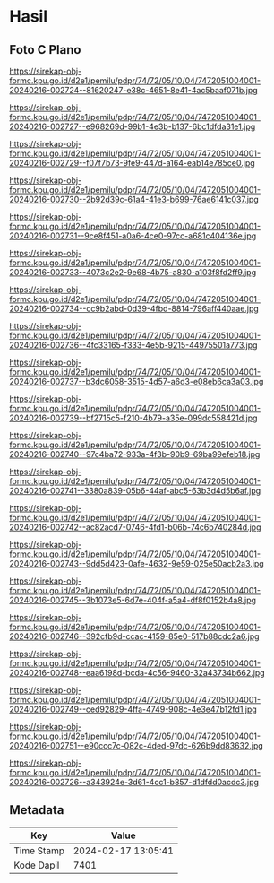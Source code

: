# Hasil

## Foto C Plano

https://sirekap-obj-formc.kpu.go.id/d2e1/pemilu/pdpr/74/72/05/10/04/7472051004001-20240216-002724--81620247-e38c-4651-8e41-4ac5baaf071b.jpg

https://sirekap-obj-formc.kpu.go.id/d2e1/pemilu/pdpr/74/72/05/10/04/7472051004001-20240216-002727--e968269d-99b1-4e3b-b137-6bc1dfda31e1.jpg

https://sirekap-obj-formc.kpu.go.id/d2e1/pemilu/pdpr/74/72/05/10/04/7472051004001-20240216-002729--f07f7b73-9fe9-447d-a164-eab14e785ce0.jpg

https://sirekap-obj-formc.kpu.go.id/d2e1/pemilu/pdpr/74/72/05/10/04/7472051004001-20240216-002730--2b92d39c-61a4-41e3-b699-76ae6141c037.jpg

https://sirekap-obj-formc.kpu.go.id/d2e1/pemilu/pdpr/74/72/05/10/04/7472051004001-20240216-002731--9ce8f451-a0a6-4ce0-97cc-a681c404136e.jpg

https://sirekap-obj-formc.kpu.go.id/d2e1/pemilu/pdpr/74/72/05/10/04/7472051004001-20240216-002733--4073c2e2-9e68-4b75-a830-a103f8fd2ff9.jpg

https://sirekap-obj-formc.kpu.go.id/d2e1/pemilu/pdpr/74/72/05/10/04/7472051004001-20240216-002734--cc9b2abd-0d39-4fbd-8814-796aff440aae.jpg

https://sirekap-obj-formc.kpu.go.id/d2e1/pemilu/pdpr/74/72/05/10/04/7472051004001-20240216-002736--4fc33165-f333-4e5b-9215-44975501a773.jpg

https://sirekap-obj-formc.kpu.go.id/d2e1/pemilu/pdpr/74/72/05/10/04/7472051004001-20240216-002737--b3dc6058-3515-4d57-a6d3-e08eb6ca3a03.jpg

https://sirekap-obj-formc.kpu.go.id/d2e1/pemilu/pdpr/74/72/05/10/04/7472051004001-20240216-002739--bf2715c5-f210-4b79-a35e-099dc558421d.jpg

https://sirekap-obj-formc.kpu.go.id/d2e1/pemilu/pdpr/74/72/05/10/04/7472051004001-20240216-002740--97c4ba72-933a-4f3b-90b9-69ba99efeb18.jpg

https://sirekap-obj-formc.kpu.go.id/d2e1/pemilu/pdpr/74/72/05/10/04/7472051004001-20240216-002741--3380a839-05b6-44af-abc5-63b3d4d5b6af.jpg

https://sirekap-obj-formc.kpu.go.id/d2e1/pemilu/pdpr/74/72/05/10/04/7472051004001-20240216-002742--ac82acd7-0746-4fd1-b06b-74c6b740284d.jpg

https://sirekap-obj-formc.kpu.go.id/d2e1/pemilu/pdpr/74/72/05/10/04/7472051004001-20240216-002743--9dd5d423-0afe-4632-9e59-025e50acb2a3.jpg

https://sirekap-obj-formc.kpu.go.id/d2e1/pemilu/pdpr/74/72/05/10/04/7472051004001-20240216-002745--3b1073e5-6d7e-404f-a5a4-df8f0152b4a8.jpg

https://sirekap-obj-formc.kpu.go.id/d2e1/pemilu/pdpr/74/72/05/10/04/7472051004001-20240216-002746--392cfb9d-ccac-4159-85e0-517b88cdc2a6.jpg

https://sirekap-obj-formc.kpu.go.id/d2e1/pemilu/pdpr/74/72/05/10/04/7472051004001-20240216-002748--eaa6198d-bcda-4c56-9460-32a43734b662.jpg

https://sirekap-obj-formc.kpu.go.id/d2e1/pemilu/pdpr/74/72/05/10/04/7472051004001-20240216-002749--ced92829-4ffa-4749-908c-4e3e47b12fd1.jpg

https://sirekap-obj-formc.kpu.go.id/d2e1/pemilu/pdpr/74/72/05/10/04/7472051004001-20240216-002751--e90ccc7c-082c-4ded-97dc-626b9dd83632.jpg

https://sirekap-obj-formc.kpu.go.id/d2e1/pemilu/pdpr/74/72/05/10/04/7472051004001-20240216-002726--a343924e-3d61-4cc1-b857-d1dfdd0acdc3.jpg


## Metadata

| Key        | Value               |
| ---------- | ------------------- |
| Time Stamp | 2024-02-17 13:05:41 |
| Kode Dapil | 7401                |



